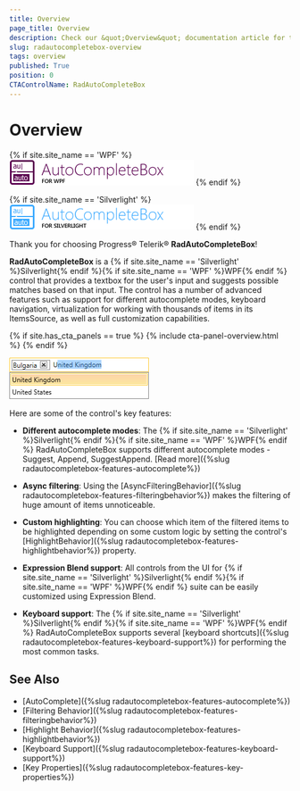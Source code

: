 ```yaml
---
title: Overview
page_title: Overview
description: Check our &quot;Overview&quot; documentation article for the RadAutoCompleteBox {{ site.framework_name }} control.
slug: radautocompletebox-overview
tags: overview
published: True
position: 0
CTAControlName: RadAutoCompleteBox
---
```


# Overview

{% if site.site_name == 'WPF' %}
![RadAutoCompleteBox for WPF](images/radautocompletebox-overview-WPF.png)
{% endif %}

{% if site.site_name == 'Silverlight' %}
![RadAutoCompleteBox for SL](images/radautocompletebox-overview-SL.png)
{% endif %}

Thank you for choosing Progress® Telerik® __RadAutoCompleteBox__!

__RadAutoCompleteBox__ is a {% if site.site_name == 'Silverlight' %}Silverlight{% endif %}{% if site.site_name == 'WPF' %}WPF{% endif %} control that provides a textbox for the user's input and suggests possible matches based on that input. The control has a number of advanced features such as support for different autocomplete modes, keyboard navigation, virtualization for working with thousands of items in its ItemsSource, as well as full customization capabilities.

{% if site.has_cta_panels == true %}
{% include cta-panel-overview.html %}
{% endif %}

![RadAutoCompleteBox](images/radautocompletebox-overview_2.png)

Here are some of the control's key features:

* __Different autocomplete modes__: The {% if site.site_name == 'Silverlight' %}Silverlight{% endif %}{% if site.site_name == 'WPF' %}WPF{% endif %} RadAutoCompleteBox supports different autocomplete modes - Suggest, Append, SuggestAppend. [Read more]({%slug radautocompletebox-features-autocomplete%})

* __Async filtering__: Using the [AsyncFilteringBehavior]({%slug radautocompletebox-features-filteringbehavior%}) makes the filtering of huge amount of items unnoticeable.

* __Custom highlighting__: You can choose which item of the filtered items to be highlighted depending on some custom logic by setting the control's [HighlightBehavior]({%slug radautocompletebox-features-highlightbehavior%}) property.

* __Expression Blend support__: All controls from the UI for {% if site.site_name == 'Silverlight' %}Silverlight{% endif %}{% if site.site_name == 'WPF' %}WPF{% endif %} suite can be easily customized using Expression Blend.

* __Keyboard support__: The {% if site.site_name == 'Silverlight' %}Silverlight{% endif %}{% if site.site_name == 'WPF' %}WPF{% endif %} RadAutoCompleteBox supports several [keyboard shortcuts]({%slug radautocompletebox-features-keyboard-support%}) for performing the most common tasks.

## See Also

* [AutoComplete]({%slug radautocompletebox-features-autocomplete%})
* [Filtering Behavior]({%slug radautocompletebox-features-filteringbehavior%})
* [Highlight Behavior]({%slug radautocompletebox-features-highlightbehavior%})
* [Keyboard Support]({%slug radautocompletebox-features-keyboard-support%})
* [Key Properties]({%slug radautocompletebox-features-key-properties%})
